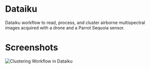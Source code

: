 # Dataiku
Dataiku workflow to read, process, and cluster airborne multispectral images acquired with a drone and a Parrot Sequoia sensor.
# Screenshots
![Clustering Workflow in Dataiku](master/Capture3.JPG)
